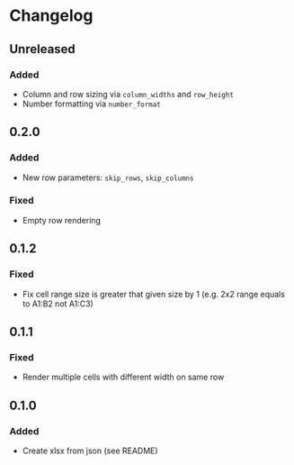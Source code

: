 # Changelog

## Unreleased

### Added

- Column and row sizing via `column_widths` and `row_height`
- Number formatting via `number_format`

## 0.2.0

### Added

- New row parameters: `skip_rows`, `skip_columns` 

### Fixed

- Empty row rendering

## 0.1.2

### Fixed

- Fix cell range size is greater that given size by 1 (e.g. 2x2 range equals to A1:B2 not A1:C3)

## 0.1.1

### Fixed

- Render multiple cells with different width on same row 

## 0.1.0

### Added 

- Create xlsx from json (see README)
